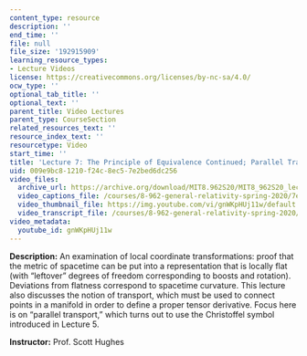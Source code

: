 ```yaml
---
content_type: resource
description: ''
end_time: ''
file: null
file_size: '192915909'
learning_resource_types:
- Lecture Videos
license: https://creativecommons.org/licenses/by-nc-sa/4.0/
ocw_type: ''
optional_tab_title: ''
optional_text: ''
parent_title: Video Lectures
parent_type: CourseSection
related_resources_text: ''
resource_index_text: ''
resourcetype: Video
start_time: ''
title: 'Lecture 7: The Principle of Equivalence Continued; Parallel Transport'
uid: 009e9bc8-1210-f24c-8ec5-7e2bed6dc256
video_files:
  archive_url: https://archive.org/download/MIT8.962S20/MIT8_962S20_lec07_300k.mp4
  video_captions_file: /courses/8-962-general-relativity-spring-2020/7e3e9263c6f8534fa336814b705e16b1_gnWKpHUj11w.vtt
  video_thumbnail_file: https://img.youtube.com/vi/gnWKpHUj11w/default.jpg
  video_transcript_file: /courses/8-962-general-relativity-spring-2020/5ceefe9356be954268527b93f35628a9_gnWKpHUj11w.pdf
video_metadata:
  youtube_id: gnWKpHUj11w
---
```


**Description:** An examination of local coordinate transformations: proof that the metric of spacetime can be put into a representation that is locally flat (with “leftover” degrees of freedom corresponding to boosts and rotation). Deviations from flatness correspond to spacetime curvature. This lecture also discusses the notion of transport, which must be used to connect points in a manifold in order to define a proper tensor derivative. Focus here is on “parallel transport,” which turns out to use the Christoffel symbol introduced in Lecture 5.

**Instructor:** Prof. Scott Hughes

